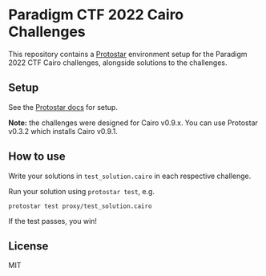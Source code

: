 # Paradigm CTF 2022 Cairo Challenges

This repository contains a [Protostar](https://docs.swmansion.com/protostar/docs/tutorials/introduction) environment setup for the Paradigm 2022 CTF Cairo challenges, alongside solutions to the challenges.

## Setup

See the [Protostar docs](https://docs.swmansion.com/protostar/docs/tutorials/installation) for setup.

**Note:** the challenges were designed for Cairo v0.9.x. You can use Protostar v0.3.2 which installs Cairo v0.9.1.

## How to use

Write your solutions in `test_solution.cairo` in each respective challenge.

Run your solution using `protostar test`, e.g.

```
protostar test proxy/test_solution.cairo
```

If the test passes, you win!

## License

MIT
